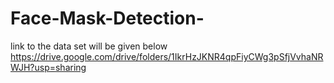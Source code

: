 # Face-Mask-Detection-
link to the data set will be given below
https://drive.google.com/drive/folders/1IkrHzJKNR4qpFiyCWg3pSfjVvhaNRWJH?usp=sharing
